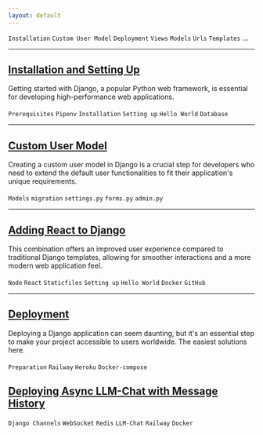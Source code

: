 ```yaml
---
layout: default
---
```


`Installation` `Custom User Model` `Deployment` `Views` `Models` `Urls` `Templates` ...

---
## [Installation and Setting Up](./pages/dj_installation.md)

Getting started with Django, a popular Python web framework, is essential for developing high-performance web applications.\
\
`Prerequisites` `Pipenv` `Installation` `Setting up` `Hello World` `Database`

---
## [Custom User Model](./pages/dj_customuser.md)

Creating a custom user model in Django is a crucial step for developers who need to extend the default user functionalities to fit their application's unique requirements.\
\
`Models` `migration` `settings.py` `forms.py` `admin.py`

---
## [Adding React to Django](./pages/dj_react_frontend.md)

 This combination offers an improved user experience compared to traditional Django templates, allowing for smoother interactions and a more modern web application feel.\
\
`Node` `React` `Staticfiles` `Setting up` `Hello World` `Docker` `GitHub`

---
## [Deployment](./pages/dj_deployment.md)

Deploying a Django application can seem daunting, but it's an essential step to make your project accessible to users worldwide. The easiest solutions here.\
\
`Preparation` `Railway` `Heroku` `Docker-compose`

## [Deploying Async LLM-Chat with Message History](./pages/dj_async_chat.md)

`Django Channels` `WebSocket` `Redis` `LLM-Chat` `Railway` `Docker`
 
 
